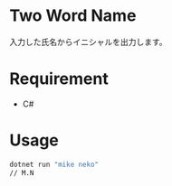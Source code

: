# Two Word Name
入力した氏名からイニシャルを出力します。

# Requirement
* C#

# Usage
```bash
dotnet run "mike neko"
// M.N
```